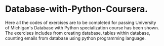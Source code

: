 # Database-with-Python-Coursera.
Here all the codes of exercises are to be completed for passing University of Michigan's Database with Python specialization course has been shown. The exercises includes from creating database, tables within database, counting emails from database using python programming language.
